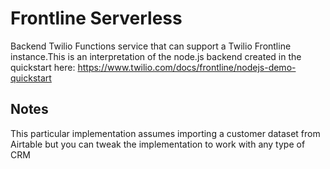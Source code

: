 # Frontline Serverless
Backend Twilio Functions service that can support a Twilio Frontline instance.This is an interpretation of the node.js backend created in the quickstart here: https://www.twilio.com/docs/frontline/nodejs-demo-quickstart

## Notes
This particular implementation assumes importing a customer dataset from Airtable but you can tweak the implementation to work with any type of CRM

